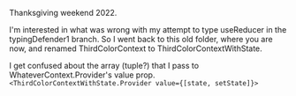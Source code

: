 Thanksgiving weekend 2022.

I'm interested in what was wrong with my attempt to type useReducer in the typingDefender1 branch. So I went back to this old folder, where you are now, and renamed ThirdColorContext to ThirdColorContextWithState.

I get confused about the array (tuple?) that I pass to WhateverContext.Provider's value prop. `<ThirdColorContextWithState.Provider value={[state, setState]}>`
